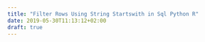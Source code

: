 ```yaml
---
title: "Filter Rows Using String Startswith in Sql Python R"
date: 2019-05-30T11:13:12+02:00
draft: true
---
```


